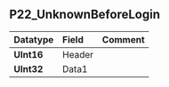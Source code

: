 ## P22\_UnknownBeforeLogin ##
| **Datatype** | **Field** | **Comment** |
|:-------------|:----------|:------------|
| **UInt16** | Header |  |
| **UInt32** | Data1 |  |